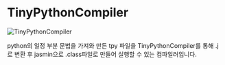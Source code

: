 # TinyPythonCompiler

![TinyPythonCompiler](https://github.com/seol-yun/TinyPythonCompiler/assets/57548347/a67cdff3-42cb-455f-953e-9100bc7432d8)

python의 일정 부분 문법을 가져와 만든 tpy 파일을 TinyPythonCompiler를 통해 .j로 변환 후 jasmin으로 .class파일로 만들어 실행할 수 있는 컴파일러입니다.
